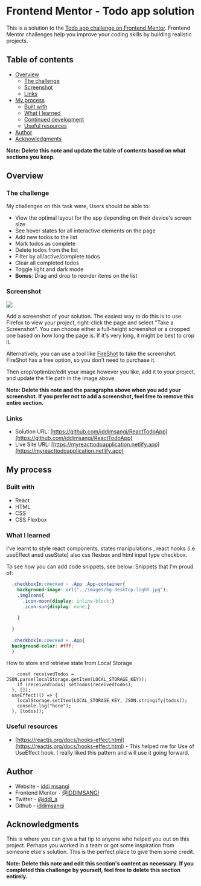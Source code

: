 # Frontend Mentor - Todo app solution

This is a solution to the [Todo app challenge on Frontend Mentor](https://www.frontendmentor.io/challenges/todo-app-Su1_KokOW). Frontend Mentor challenges help you improve your coding skills by building realistic projects. 

## Table of contents

- [Overview](#overview)
  - [The challenge](#the-challenge)
  - [Screenshot](#screenshot)
  - [Links](#links)
- [My process](#my-process)
  - [Built with](#built-with)
  - [What I learned](#what-i-learned)
  - [Continued development](#continued-development)
  - [Useful resources](#useful-resources)
- [Author](#author)
- [Acknowledgments](#acknowledgments)

**Note: Delete this note and update the table of contents based on what sections you keep.**

## Overview

### The challenge

My challenges on this task were, Users should be able to:

- View the optimal layout for the app depending on their device's screen size
- See hover states for all interactive elements on the page
- Add new todos to the list
- Mark todos as complete
- Delete todos from the list
- Filter by all/active/complete todos
- Clear all completed todos
- Toggle light and dark mode
- **Bonus**: Drag and drop to reorder items on the list

### Screenshot

![](./screenshot.jpg)

Add a screenshot of your solution. The easiest way to do this is to use Firefox to view your project, right-click the page and select "Take a Screenshot". You can choose either a full-height screenshot or a cropped one based on how long the page is. If it's very long, it might be best to crop it.

Alternatively, you can use a tool like [FireShot](https://getfireshot.com/) to take the screenshot. FireShot has a free option, so you don't need to purchase it. 

Then crop/optimize/edit your image however you like, add it to your project, and update the file path in the image above.

**Note: Delete this note and the paragraphs above when you add your screenshot. If you prefer not to add a screenshot, feel free to remove this entire section.**

### Links

- Solution URL: [https://github.com/iddimsangi/ReactTodoApp](https://github.com/iddimsangi/ReactTodoApp)
- Live Site URL: [https://myreacttodoapplication.netlify.app](https://myreacttodoapplication.netlify.app)

## My process

### Built with

- React 
- HTML 
- CSS
- CSS Flexbox


### What I learned
I've learnt to style react components, states manipulations , react hooks (i.e useEffect ansd useState) also css flexbox and html input type checkbox.

To see how you can add code snippets, see below:
Snippets that I'm proud of:
```css checkbox
  .checkboxIn:checked ~ .App .App-container{
    background-image: url("../images/bg-desktop-light.jpg");
    .imgIcons{
      .icon-moon{display: inline-block;}
      .icon-sun{display: none;}
      
    }
  
  }
  
  .checkboxIn:checked + .App{
  background-color: #fff;
  }
```
How to store and retrieve state from Local Storage
```  useEffect(() => {
    const receivedTodos = JSON.parse(localStorage.getItem(LOCAL_STORAGE_KEY));
    if (receivedTodos) setTodos(receivedTodos);
  }, []);
  useEffect(() => {
    localStorage.setItem(LOCAL_STORAGE_KEY, JSON.stringify(todos));
    console.log("here");
  }, [todos]);
```


### Useful resources

- [https://reactjs.org/docs/hooks-effect.html](https://reactjs.org/docs/hooks-effect.html) - This helped me for Use of UseEffect hook. I really liked this pattern and will use it going forward.


## Author

- Website - [iddi msangi](https://imsangi.online/)
- Frontend Mentor - [@IDDIMSANGI](https://www.frontendmentor.io/profile/iddimsangi)
- Twitter - [@iddi_a](https://twitter.com/iddi_a)
- Github - [iddimsangi](https://github.com/iddimsangi)

## Acknowledgments

This is where you can give a hat tip to anyone who helped you out on this project. Perhaps you worked in a team or got some inspiration from someone else's solution. This is the perfect place to give them some credit.

**Note: Delete this note and edit this section's content as necessary. If you completed this challenge by yourself, feel free to delete this section entirely.**
